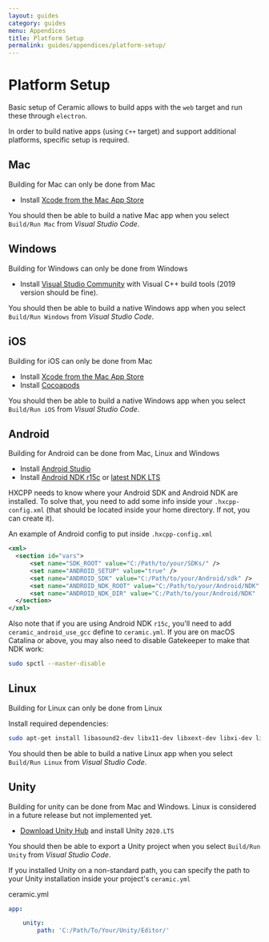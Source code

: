 ```yaml
---
layout: guides
category: guides
menu: Appendices
title: Platform Setup
permalink: guides/appendices/platform-setup/
---
```

# Platform Setup

Basic setup of Ceramic allows to build apps with the `web` target and run these through `electron`.

In order to build native apps (using `C++` target) and support additional platforms, specific setup is required.

## Mac

<p class="extra-info">Building for Mac can only be done from Mac<p>

* Install [Xcode from the Mac App Store](https://apps.apple.com/fr/app/xcode/id497799835?mt=12)

You should then be able to build a native Mac app when you select `Build/Run Mac` from _Visual Studio Code_.

## Windows

<p class="extra-info">Building for Windows can only be done from Windows<p>

* Install [Visual Studio Community](https://www.visualstudio.com/en-us/products/visual-studio-community-vs.aspx) with Visual C++ build tools (2019 version should be fine).

You should then be able to build a native Windows app when you select `Build/Run Windows` from _Visual Studio Code_.

## iOS

<p class="extra-info">Building for iOS can only be done from Mac<p>

* Install [Xcode from the Mac App Store](https://apps.apple.com/fr/app/xcode/id497799835?mt=12)
* Install [Cocoapods](https://cocoapods.org/)

You should then be able to build a native Windows app when you select `Build/Run iOS` from _Visual Studio Code_.

## Android

<p class="extra-info">Building for Android can be done from Mac, Linux and Windows<p>

* Install [Android Studio](https://developer.android.com/studio)
* Install [Android NDK r15c](https://developer.android.com/ndk/downloads/older_releases.html) or [latest NDK LTS](https://developer.android.com/ndk/downloads#lts-downloads)

HXCPP needs to know where your Android SDK and Android NDK are installed. To solve that, you need to add some info inside your `.hxcpp-config.xml` (that should be located inside your home directory. If not, you can create it).

<div class="codename">An example of Android config to put inside <code>.hxcpp-config.xml</code></div>

```xml
<xml>
  <section id="vars">
      <set name="SDK_ROOT" value="C:/Path/to/your/SDKs/" />
      <set name="ANDROID_SETUP" value="true" />
      <set name="ANDROID_SDK" value="C:/Path/to/your/Android/sdk" />
      <set name="ANDROID_NDK_ROOT" value="C:/Path/to/your/Android/NDK" />
      <set name="ANDROID_NDK_DIR" value="C:/Path/to/your/Android/NDK"  />
  </section>
</xml>
```

Also note that if you are using Android NDK `r15c`, you'll need to add `ceramic_android_use_gcc` define to `ceramic.yml`.
If you are on macOS Catalina or above, you may also need to disable Gatekeeper to make that NDK work:

```bash
sudo spctl --master-disable
```

## Linux

<p class="extra-info">Building for Linux can only be done from Linux<p>

Install required dependencies:

```bash
sudo apt-get install libasound2-dev libx11-dev libxext-dev libxi-dev libxrandr-dev libxinerama-dev
```

You should then be able to build a native Linux app when you select `Build/Run Linux` from _Visual Studio Code_.

## Unity

<p class="extra-info">Building for unity can be done from Mac and Windows. Linux is considered in a future release but not implemented yet.</p>

* [Download Unity Hub](https://unity3d.com/get-unity/download) and install Unity `2020.LTS`

You should then be able to export a Unity project when you select `Build/Run Unity` from _Visual Studio Code_.

If you installed Unity on a non-standard path, you can specify the path to your Unity installation inside your project's `ceramic.yml`

<div class="codename">ceramic.yml</div>

```yaml
app:

    unity:
        path: 'C:/Path/To/Your/Unity/Editor/'
```